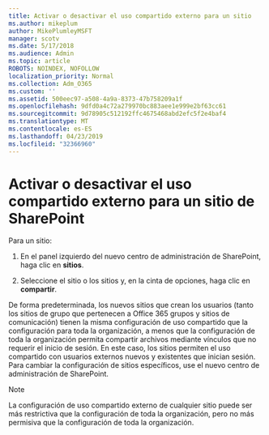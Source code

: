 ```yaml
---
title: Activar o desactivar el uso compartido externo para un sitio
ms.author: mikeplum
author: MikePlumleyMSFT
manager: scotv
ms.date: 5/17/2018
ms.audience: Admin
ms.topic: article
ROBOTS: NOINDEX, NOFOLLOW
localization_priority: Normal
ms.collection: Adm_O365
ms.custom: ''
ms.assetid: 500eec97-a508-4a9a-8373-47b758209a1f
ms.openlocfilehash: 9dfd0a4c72a279970bc883aee1e999e2bf63cc61
ms.sourcegitcommit: 9d78905c512192ffc4675468abd2efc5f2e4baf4
ms.translationtype: MT
ms.contentlocale: es-ES
ms.lasthandoff: 04/23/2019
ms.locfileid: "32366960"
---
```

# <a name="turn-external-sharing-on-or-off-for-a-sharepoint-site"></a>Activar o desactivar el uso compartido externo para un sitio de SharePoint

Para un sitio:
  
1. En el panel izquierdo del nuevo centro de administración de SharePoint, haga clic en **sitios**.
    
2. Seleccione el sitio o los sitios y, en la cinta de opciones, haga clic en **compartir**.
    
De forma predeterminada, los nuevos sitios que crean los usuarios (tanto los sitios de grupo que pertenecen a Office 365 grupos y sitios de comunicación) tienen la misma configuración de uso compartido que la configuración para toda la organización, a menos que la configuración de toda la organización permita compartir archivos mediante vínculos que no requerir el inicio de sesión. En este caso, los sitios permiten el uso compartido con usuarios externos nuevos y existentes que inician sesión. Para cambiar la configuración de sitios específicos, use el nuevo centro de administración de SharePoint.
  
> [!NOTE]
> La configuración de uso compartido externo de cualquier sitio puede ser más restrictiva que la configuración de toda la organización, pero no más permisiva que la configuración de toda la organización. 
  

